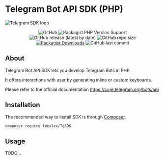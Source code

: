 # Telegram Bot API SDK (PHP)

![Telegram SDK logo](https://user-images.githubusercontent.com/8910097/103632467-2753e480-4f66-11eb-9fe1-2623439a4974.jpg)

<p align="center">
<img src="https://img.shields.io/github/license/leealexey/TgSDK?style=flat-square" alt="GitHub">
<img src="https://img.shields.io/packagist/php-v/leealexey/TgSDK?style=flat-square" alt="Packagist PHP Version Support">
<img src="https://img.shields.io/github/v/release/leealexey/TgSDK?style=flat-square" alt="GitHub release (latest by date)">
<img src="https://img.shields.io/github/repo-size/leealexey/TgSDK?style=flat-square" alt="GitHub repo size">
<a href="https://packagist.org/packages/leealex/tgsdk"><img src="https://img.shields.io/packagist/dt/leealexey/tgsdk?style=flat-square" alt="Packagist Downloads"></a>
<img src="https://img.shields.io/github/last-commit/leealexey/TgSDK?style=flat-square" alt="GitHub last commit">
</p>

## About

Telegram Bot API SDK lets you develop Telegram Bots in PHP. 

It offers interactions with user by generating inline or custom keyboards.

Please refer to the official documentation https://core.telegram.org/bots/api

## Installation

The recommended way to install SDK is through [Composer](https://getcomposer.org/).

```bash
composer require leealex/TgSDK
```

## Usage

TODO...
